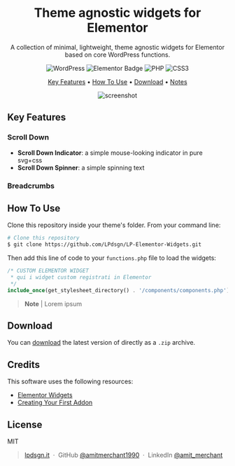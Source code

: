 <center>

# Theme agnostic widgets for Elementor

A collection of minimal, lightweight, theme agnostic widgets for Elementor based on core WordPress functions.

![WordPress](https://img.shields.io/badge/WordPress-%23117AC9.svg?style=flat&logo=WordPress&logoColor=white)
![Elementor Badge](https://img.shields.io/badge/Elementor-92003B?logo=elementor&logoColor=fff&style=flat)
![PHP](https://img.shields.io/badge/php-%23777BB4.svg?style=flat&logo=php&logoColor=white)
![CSS3](https://img.shields.io/badge/css3-%231572B6.svg?style=flat&logo=css3&logoColor=white)

[Key Features](#key-features) •
[How To Use](#how-to-use) •
[Download](#download) •
[Notes](#notes)

![screenshot](https://raw.githubusercontent.com/amitmerchant1990/electron-markdownify/master/app/img/markdownify.gif)

</center>

## Key Features

### Scroll Down 
- **Scroll Down Indicator**: a simple mouse-looking indicator in pure svg+css
- **Scroll Down Spinner**: a simple spinning text

### Breadcrumbs


## How To Use

Clone this repository inside your theme's folder. From your command line:

```bash
# Clone this repository
$ git clone https://github.com/LPdsgn/LP-Elementor-Widgets.git
```

Then add this line of code to your `functions.php` file to load the widgets:
```php
/* CUSTOM ELEMENTOR WIDGET 
 * qui i widget custom registrati in Elementor
 */
include_once(get_stylesheet_directory() . '/components/components.php');
```

> **Note** |
> Lorem ipsum


## Download

You can [download](https://github.com/amitmerchant1990/electron-markdownify/releases/tag/v1.2.0) the latest version of directly as a `.zip` archive.

## Credits

This software uses the following resources:

- [Elementor Widgets](https://developers.elementor.com/docs/widgets/)
- [Creating Your First Addon](https://developers.elementor.com/docs/getting-started/first-addon/)

## License

MIT


> [lpdsgn.it](https://lpdsgn.it) &nbsp;&middot;&nbsp;
> GitHub [@amitmerchant1990](https://github.com/LPdsgn) &nbsp;&middot;&nbsp;
> LinkedIn [@amit_merchant](https://twitter.com/amit_merchant)

